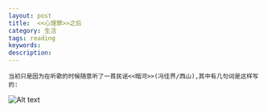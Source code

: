 ```yaml
---
layout: post
title:  <<心理罪>>之后
category: 生活
tags: reading
keywords:
description:
---
```


    当初只是因为在听歌的时候随意听了一首民谣<<暗河>>(冯佳界/西山),其中有几句词是这样写的:

![Alt text](https://dn-yeungben.qbox.me/public/img/life/anhe.jpg)





